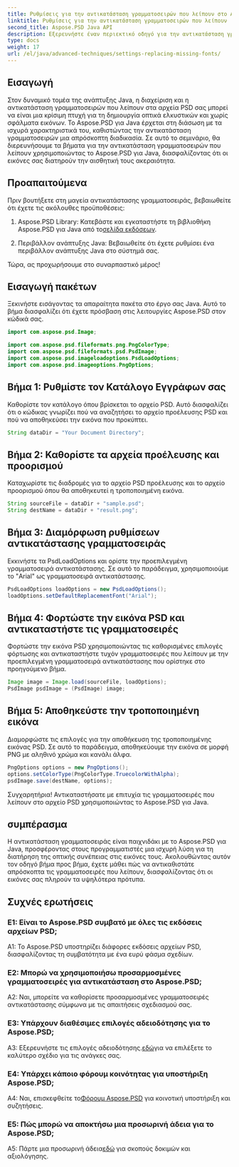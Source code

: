 ```yaml
---
title: Ρυθμίσεις για την αντικατάσταση γραμματοσειρών που λείπουν στο Aspose.PSD για Java
linktitle: Ρυθμίσεις για την αντικατάσταση γραμματοσειρών που λείπουν
second_title: Aspose.PSD Java API
description: Εξερευνήστε έναν περιεκτικό οδηγό για την αντικατάσταση γραμματοσειρών που λείπουν στο Aspose.PSD για Java. Αναβαθμίστε το σχέδιο της εικόνας σας με την απρόσκοπτη διαχείριση γραμματοσειρών.
type: docs
weight: 17
url: /el/java/advanced-techniques/settings-replacing-missing-fonts/
---
```

## Εισαγωγή

Στον δυναμικό τομέα της ανάπτυξης Java, η διαχείριση και η αντικατάσταση γραμματοσειρών που λείπουν στα αρχεία PSD σας μπορεί να είναι μια κρίσιμη πτυχή για τη δημιουργία οπτικά ελκυστικών και χωρίς σφάλματα εικόνων. Το Aspose.PSD για Java έρχεται στη διάσωση με τα ισχυρά χαρακτηριστικά του, καθιστώντας την αντικατάσταση γραμματοσειρών μια απρόσκοπτη διαδικασία. Σε αυτό το σεμινάριο, θα διερευνήσουμε τα βήματα για την αντικατάσταση γραμματοσειρών που λείπουν χρησιμοποιώντας το Aspose.PSD για Java, διασφαλίζοντας ότι οι εικόνες σας διατηρούν την αισθητική τους ακεραιότητα.

## Προαπαιτούμενα

Πριν βουτήξετε στη μαγεία αντικατάστασης γραμματοσειράς, βεβαιωθείτε ότι έχετε τις ακόλουθες προϋποθέσεις:

1.  Aspose.PSD Library: Κατεβάστε και εγκαταστήστε τη βιβλιοθήκη Aspose.PSD για Java από το[σελίδα εκδόσεων](https://releases.aspose.com/psd/java/).

2. Περιβάλλον ανάπτυξης Java: Βεβαιωθείτε ότι έχετε ρυθμίσει ένα περιβάλλον ανάπτυξης Java στο σύστημά σας.

Τώρα, ας προχωρήσουμε στο συναρπαστικό μέρος!

## Εισαγωγή πακέτων

Ξεκινήστε εισάγοντας τα απαραίτητα πακέτα στο έργο σας Java. Αυτό το βήμα διασφαλίζει ότι έχετε πρόσβαση στις λειτουργίες Aspose.PSD στον κώδικά σας.

```java
import com.aspose.psd.Image;

import com.aspose.psd.fileformats.png.PngColorType;
import com.aspose.psd.fileformats.psd.PsdImage;
import com.aspose.psd.imageloadoptions.PsdLoadOptions;
import com.aspose.psd.imageoptions.PngOptions;
```

## Βήμα 1: Ρυθμίστε τον Κατάλογο Εγγράφων σας

Καθορίστε τον κατάλογο όπου βρίσκεται το αρχείο PSD. Αυτό διασφαλίζει ότι ο κώδικας γνωρίζει πού να αναζητήσει το αρχείο προέλευσης PSD και πού να αποθηκεύσει την εικόνα που προκύπτει.

```java
String dataDir = "Your Document Directory";
```

## Βήμα 2: Καθορίστε τα αρχεία προέλευσης και προορισμού

Καταχωρίστε τις διαδρομές για το αρχείο PSD προέλευσης και το αρχείο προορισμού όπου θα αποθηκευτεί η τροποποιημένη εικόνα.

```java
String sourceFile = dataDir + "sample.psd";
String destName = dataDir + "result.png";
```

## Βήμα 3: Διαμόρφωση ρυθμίσεων αντικατάστασης γραμματοσειράς

Εκκινήστε τα PsdLoadOptions και ορίστε την προεπιλεγμένη γραμματοσειρά αντικατάστασης. Σε αυτό το παράδειγμα, χρησιμοποιούμε το "Arial" ως γραμματοσειρά αντικατάστασης.

```java
PsdLoadOptions loadOptions = new PsdLoadOptions();
loadOptions.setDefaultReplacementFont("Arial");
```

## Βήμα 4: Φορτώστε την εικόνα PSD και αντικαταστήστε τις γραμματοσειρές

Φορτώστε την εικόνα PSD χρησιμοποιώντας τις καθορισμένες επιλογές φόρτωσης και αντικαταστήστε τυχόν γραμματοσειρές που λείπουν με την προεπιλεγμένη γραμματοσειρά αντικατάστασης που ορίστηκε στο προηγούμενο βήμα.

```java
Image image = Image.load(sourceFile, loadOptions);
PsdImage psdImage = (PsdImage) image;
```

## Βήμα 5: Αποθηκεύστε την τροποποιημένη εικόνα

Διαμορφώστε τις επιλογές για την αποθήκευση της τροποποιημένης εικόνας PSD. Σε αυτό το παράδειγμα, αποθηκεύουμε την εικόνα σε μορφή PNG με αληθινό χρώμα και κανάλι άλφα.

```java
PngOptions options = new PngOptions();
options.setColorType(PngColorType.TruecolorWithAlpha);
psdImage.save(destName, options);
```

Συγχαρητήρια! Αντικαταστήσατε με επιτυχία τις γραμματοσειρές που λείπουν στο αρχείο PSD χρησιμοποιώντας το Aspose.PSD για Java.

## συμπέρασμα

Η αντικατάσταση γραμματοσειράς είναι παιχνιδάκι με το Aspose.PSD για Java, προσφέροντας στους προγραμματιστές μια ισχυρή λύση για τη διατήρηση της οπτικής συνέπειας στις εικόνες τους. Ακολουθώντας αυτόν τον οδηγό βήμα προς βήμα, έχετε μάθει πώς να αντικαθιστάτε απρόσκοπτα τις γραμματοσειρές που λείπουν, διασφαλίζοντας ότι οι εικόνες σας πληρούν τα υψηλότερα πρότυπα.

## Συχνές ερωτήσεις

### Ε1: Είναι το Aspose.PSD συμβατό με όλες τις εκδόσεις αρχείων PSD;

A1: Το Aspose.PSD υποστηρίζει διάφορες εκδόσεις αρχείων PSD, διασφαλίζοντας τη συμβατότητα με ένα ευρύ φάσμα σχεδίων.

### Ε2: Μπορώ να χρησιμοποιήσω προσαρμοσμένες γραμματοσειρές για αντικατάσταση στο Aspose.PSD;

A2: Ναι, μπορείτε να καθορίσετε προσαρμοσμένες γραμματοσειρές αντικατάστασης σύμφωνα με τις απαιτήσεις σχεδιασμού σας.

### Ε3: Υπάρχουν διαθέσιμες επιλογές αδειοδότησης για το Aspose.PSD;

 A3: Εξερευνήστε τις επιλογές αδειοδότησης.[εδώ](https://purchase.aspose.com/buy)για να επιλέξετε το καλύτερο σχέδιο για τις ανάγκες σας.

### Ε4: Υπάρχει κάποιο φόρουμ κοινότητας για υποστήριξη Aspose.PSD;

 A4: Ναι, επισκεφθείτε το[Φόρουμ Aspose.PSD](https://forum.aspose.com/c/psd/34) για κοινοτική υποστήριξη και συζητήσεις.

### Ε5: Πώς μπορώ να αποκτήσω μια προσωρινή άδεια για το Aspose.PSD;

 A5: Πάρτε μια προσωρινή άδεια[εδώ](https://purchase.aspose.com/temporary-license/) για σκοπούς δοκιμών και αξιολόγησης.
